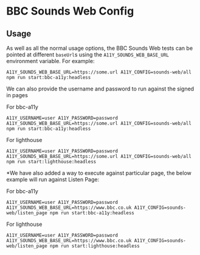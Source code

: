 # BBC Sounds Web Config

## Usage

As well as all the normal usage options, the BBC Sounds Web tests can be pointed at different `baseUrl`s using the `A11Y_SOUNDS_WEB_BASE_URL` environment variable. For example:


```
A11Y_SOUNDS_WEB_BASE_URL=https://some.url A11Y_CONFIG=sounds-web/all npm run start:bbc-a11y:headless
```

We can also provide the username and password to run against the signed in pages

For bbc-a11y
```
A11Y_USERNAME=user A11Y_PASSWORD=password A11Y_SOUNDS_WEB_BASE_URL=https://some.url A11Y_CONFIG=sounds-web/all npm run start:bbc-a11y:headless
```

For lighthouse
```
A11Y_USERNAME=user A11Y_PASSWORD=password A11Y_SOUNDS_WEB_BASE_URL=https://some.url A11Y_CONFIG=sounds-web/all npm run start:lighthouse:headless
```

*We have also added a way to execute against particular page, the below example will run against Listen Page:


For bbc-a11y
```
A11Y_USERNAME=user A11Y_PASSWORD=password A11Y_SOUNDS_WEB_BASE_URL=https://www.bbc.co.uk A11Y_CONFIG=sounds-web/listen_page npm run start:bbc-a11y:headless
```

For lighthouse
```
A11Y_USERNAME=user A11Y_PASSWORD=password A11Y_SOUNDS_WEB_BASE_URL=https://www.bbc.co.uk A11Y_CONFIG=sounds-web/listen_page npm run start:lighthouse:headless
```
